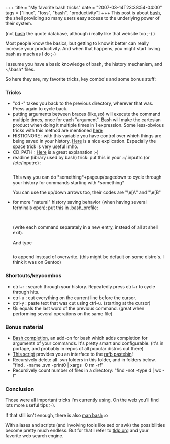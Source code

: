 +++
title = "My favorite bash tricks"
date = "2007-03-14T23:38:54-04:00"
tags = ["linux", "foss", "bash", "productivity"]
+++
This post is about <a href="http://www.gnu.org/software/bash/">bash</a>, the shell providing so many users easy access to the underlying power of their system.<br />

(not <a href="http://www.bash.org/">bash</a> the quote database, although i really like that website too ;-) )<br />

Most people know the basics, but getting to know it better can really increase your productivity.  And when that happens, you might start loving bash as much as I do ;-)</p>

<p>I assume you have a basic knowledge of bash, the history mechanism, and  ~/.bash* files.<br />

So here they are, my favorite tricks, key combo's and some bonus stuff:</p>

<h3>Tricks</h3>

<ul>

<li>"cd -" takes you back to the previous directory, wherever that was.  Press again to cycle back.</li>

<li>putting arguments between braces {like,so} will execute the command multiple times, once for each "argument".  Bash will make the cartesian product when doing it multiple times in 1 expression.  Some less-obvious tricks with this method are mentioned <a href="http://www.bhaskarvk.info/technology/bash-tricks.html">here</a></li>

<li>HISTIGNORE : with this variable you have control over which things are being saved in your history.  <a href="http://www.talug.org/events/20030709/cmdline_history.html">Here</a> is a nice explication.  Especially the space trick is very useful imho.</li>

<li>CD_PATH : <a href="http://www.caliban.org/bash/">Here</a> is a great explanation ;-)</li>

<li>readline (library used by bash) trick:  put this in your ~/.inputrc (or /etc/inputrc) :<br />

<pre><![CDATA[

"\e[5~": history-search-backward

"\e[6~": history-search-forward

]]></pre><p>This way you can do *something*+pageup/pagedown to cycle through your history for commands starting with *something*<br />

You can use the up/down arrows too, their codes are "\e[A" and "\e[B"

</li>

<li>for more "natural" history saving behavior (when having several terminals open): put this in .bash_profile: <br/><br />

<pre><![CDATA[PROMPT_COMMAND='history -a']]></pre><p> (write each command separately in a new entry, instead of all at shell exit).<br />

And type </p>

<pre><![CDATA[shopt -s histappend]]></pre><p> to append instead of overwrite. (this might be default on some distro's.  I think it was on Gentoo)</li>

</ul>

<h3>Shortcuts/keycombos</h3>

<ul>

<li>ctrl+r : search through your history.  Repeatedly press ctrl+r to cycle through hits.</li>

<li>ctrl-u : cut everything on the current line before the cursor.</li>

<li>ctrl-y : paste text that was cut using ctrl-u. (starting at the cursor)</li>

<li>!$: equals the last word of the previous command. (great when performing several operations on the same file)</li>

</ul>

<h3>Bonus material</h3>

<ul>

<li><a href="http://www.caliban.org/bash/index.shtml#completion">Bash completion</a>, an add-on for bash which adds completion for arguments of your commands.  It's pretty smart and configurable.  (it's in portage, and probably in repos of all popular distros out there)</li>

<li><a href="http://n01se.net/agriffis/nopaste/">This script</a> provides you an interface to the <a href="http://rafb.net/paste/">rafb pastebin</a>!</li>

<li>Recursively delete all .svn folders in this folder, and in folders below. "find . -name .svn -print0 | xargs -0 rm -rf"</li>

<li>Recursively count number of files in a directory: "find -not -type d | wc -l"</li>

</ul>

<h3>Conclusion</h3>

<p>Those were all important tricks I'm currently using.  On the web you'll find lots more useful tips :-).<br />

If that still isn't enough, there is also <a href="http://www.gnu.org/software/bash/manual/bashref.html">man bash</a> :o</p>

<p>With aliases and scripts (and involving tools like sed or awk) the possibilities become pretty much endless.  But for that I refer to <a href="http://tldp.org/LDP/abs/html/">tldp.org</a> and your favorite web search engine.</p>
